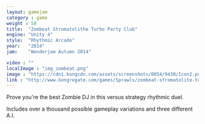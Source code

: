 ```yaml
---
layout: gamejam
category : game
weight : 50
title:  "Zombeat Stromatolithe Turbo Party Club"
engine: "Unity 4"
style:  "Rhythmic Arcade"
year:   "2014"
jam:    "Wonderjam Autumn 2014"

video : ""
localImage : "img_zombeat.png"
image : "https://cdn1.kongcdn.com/assets/screenshots/0054/9430/Icon2.png"
link : "http://www.kongregate.com/games/Sprawls/zombeat-stromatolite-turbo-party-club?acomplete=zombeat"
---
```

Prove you're the best Zombie DJ in this versus strategy rhythmic duel.

Includes over a thousand possible gameplay variations and three different A.I.